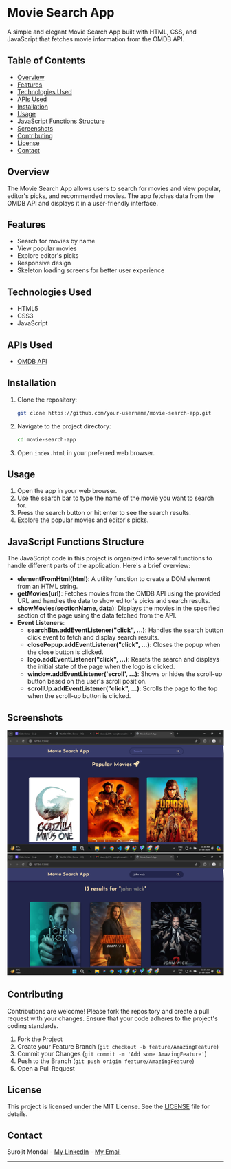 # Movie Search App

A simple and elegant Movie Search App built with HTML, CSS, and JavaScript that fetches movie information from the OMDB API.

## Table of Contents

- [Overview](#overview)
- [Features](#features)
- [Technologies Used](#technologies-used)
- [APIs Used](#apis-used)
- [Installation](#installation)
- [Usage](#usage)
- [JavaScript Functions Structure](#javascript-functions-structure)
- [Screenshots](#screenshots)
- [Contributing](#contributing)
- [License](#license)
- [Contact](#contact)

## Overview

The Movie Search App allows users to search for movies and view popular, editor's picks, and recommended movies. The app fetches data from the OMDB API and displays it in a user-friendly interface.

## Features

- Search for movies by name
- View popular movies
- Explore editor's picks
- Responsive design
- Skeleton loading screens for better user experience

## Technologies Used

- HTML5
- CSS3
- JavaScript

## APIs Used

- [OMDB API](http://www.omdbapi.com/)

## Installation

1. Clone the repository:
    ```sh
    git clone https://github.com/your-username/movie-search-app.git
    ```
2. Navigate to the project directory:
    ```sh
    cd movie-search-app
    ```
3. Open `index.html` in your preferred web browser.

## Usage

1. Open the app in your web browser.
2. Use the search bar to type the name of the movie you want to search for.
3. Press the search button or hit enter to see the search results.
4. Explore the popular movies and editor's picks.

## JavaScript Functions Structure

The JavaScript code in this project is organized into several functions to handle different parts of the application. Here's a brief overview:

- **elementFromHtml(html)**: A utility function to create a DOM element from an HTML string.
- **getMovies(url)**: Fetches movies from the OMDB API using the provided URL and handles the data to show editor's picks and search results.
- **showMovies(sectionName, data)**: Displays the movies in the specified section of the page using the data fetched from the API.
- **Event Listeners**:
  - **searchBtn.addEventListener("click", ...)**: Handles the search button click event to fetch and display search results.
  - **closePopup.addEventListener("click", ...)**: Closes the popup when the close button is clicked.
  - **logo.addEventListener("click", ...)**: Resets the search and displays the initial state of the page when the logo is clicked.
  - **window.addEventListener('scroll', ...)**: Shows or hides the scroll-up button based on the user's scroll position.
  - **scrollUp.addEventListener("click", ...)**: Scrolls the page to the top when the scroll-up button is clicked.

## Screenshots

![Movie Search App Screenshot 1](images/sc1.png)
![Movie Search App Screenshot 2](images/sc2.png)

## Contributing

Contributions are welcome! Please fork the repository and create a pull request with your changes. Ensure that your code adheres to the project's coding standards.

1. Fork the Project
2. Create your Feature Branch (`git checkout -b feature/AmazingFeature`)
3. Commit your Changes (`git commit -m 'Add some AmazingFeature'`)
4. Push to the Branch (`git push origin feature/AmazingFeature`)
5. Open a Pull Request

## License

This project is licensed under the MIT License. See the [LICENSE](LICENSE) file for details.

## Contact

Surojit Mondal - [My LinkedIn](https://www.linkedin.com/in/surojitmondal) - [My Email](mailto:surojitmondalit@gmail.com)

---
